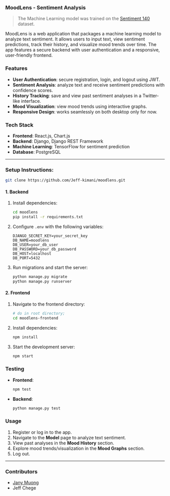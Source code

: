 ### **MoodLens - Sentiment Analysis**  
> The Machine Learning model was trained on the [Sentiment 140](https://www.tensorflow.org/datasets/catalog/sentiment140) dataset.

MoodLens is a web application that packages a machine learning model to analyze text sentiment. It allows users to input text, view sentiment predictions, track their history, and visualize mood trends over time. The app features a secure backend with user authentication and a responsive, user-friendly frontend.


### **Features**
- **User Authentication**: secure registration, login, and logout using JWT.
- **Sentiment Analysis**: analyze text and receive sentiment predictions with confidence scores.
- **History Tracking**: save and view past sentiment analyses in a Twitter-like interface.
- **Mood Visualization**: view mood trends using interactive graphs.
- **Responsive Design**: works seamlessly on both desktop only for now.


### **Tech Stack**
- **Frontend**: React.js, Chart.js
- **Backend**: Django, Django REST Framework
- **Machine Learning**: TensorFlow for sentiment prediction
- **Database**: PostgreSQL

---

### **Setup Instructions:**
```bash
git clone https://github.com/Jeff-kimani/moodlens.git
```
#### **1. Backend**
1. Install dependencies:
   ```bash
   cd moodlens
   pip install -r requirements.txt
   ```
2. Configure `.env` with the following variables:
   ```
   DJANGO_SECRET_KEY=your_secret_key
   DB_NAME=moodlens
   DB_USER=your_db_user
   DB_PASSWORD=your_db_password
   DB_HOST=localhost
   DB_PORT=5432
   ```
3. Run migrations and start the server:
   ```bash
   python manage.py migrate
   python manage.py runserver
   ```

#### **2. Frontend**
1. Navigate to the frontend directory:
   ```bash
   # do in root directory;
   cd moodlens-frontend
   ```
2. Install dependencies:
   ```bash
   npm install
   ```
3. Start the development server:
   ```bash
   npm start
   ```



### **Testing**
- **Frontend**:
  ```bash
  npm test
  ```
- **Backend**:
  ```bash
  python manage.py test
  ```


### **Usage**
1. Register or log in to the app.
2. Navigate to the **Model** page to analyze text sentiment.
3. View past analyses in the **Mood History** section.
4. Explore mood trends/visualization in the **Mood Graphs** section.
5. Log out.

---

### **Contributors**
- [Jany Muong ](https://github.com/janymuong) 
- Jeff Chege  
